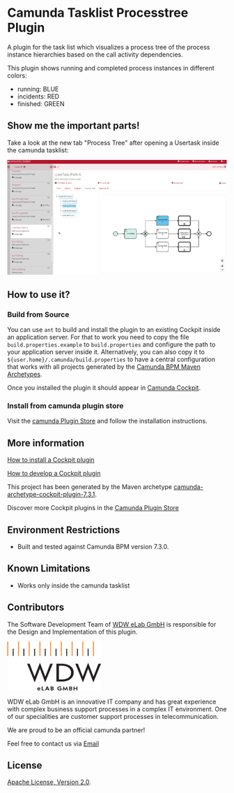 # Camunda Tasklist Processtree Plugin
A plugin for the task list which visualizes a process tree of the process instance hierarchies based on the call activity dependencies.

This plugin shows running and completed process instances in different colors:

* running: BLUE
* incidents: RED
* finished: GREEN



## Show me the important parts!
Take a look at the new tab "Process Tree" after opening a Usertask inside the camunda tasklist:

![Screenshot](screenshot.png)

## How to use it?
### Build from Source
You can use `ant` to build and install the plugin to an existing Cockpit
inside an application server.
For that to work you need to copy the file `build.properties.example` to `build.properties`
and configure the path to your application server inside it.
Alternatively, you can also copy it to `${user.home}/.camunda/build.properties`
to have a central configuration that works with all projects generated by the
[Camunda BPM Maven Archetypes](http://docs.camunda.org/latest/guides/user-guide/#process-applications-maven-project-templates-archetypes).

Once you installed the plugin it should appear in
[Camunda Cockpit](http://docs.camunda.org/latest/guides/user-guide/#cockpit).

### Install from camunda plugin store
Visit the [camunda Plugin Store](http://camunda.org/plugins/) and follow the installation instructions.

## More information
[How to install a Cockpit plugin](http://docs.camunda.org/latest/real-life/how-to/#cockpit-how-to-develop-a-cockpit-plugin-integration-into-cockpit)

[How to develop a Cockpit plugin](http://docs.camunda.org/latest/real-life/how-to/#cockpit-how-to-develop-a-cockpit-plugin)

This project has been generated by the Maven archetype
[camunda-archetype-cockpit-plugin-7.3.1](http://docs.camunda.org/latest/guides/user-guide/#process-applications-maven-project-templates-archetypes).

Discover more Cockpit plugins in the
[Camunda Plugin Store](http://camunda.org/plugins/)

## Environment Restrictions
* Built and tested against Camunda BPM version 7.3.0.

## Known Limitations
* Works only inside the camunda tasklist

## Contributors
The Software Development Team of [WDW eLab GmbH](http://www.wde-elab.de) is responsible for the Design and Implementation of this plugin.

![Screenshot](elab_logo.png)

WDW eLab GmbH is an innovative IT company and has great experience with complex business support processes in a complex IT environment. One of our specialities are customer support processes in telecommunication. 

We are proud to be an official camunda partner!

Feel free to contact us via [Email](kontakt@wdw-elab.de)

## License
[Apache License, Version 2.0](http://www.apache.org/licenses/LICENSE-2.0).

